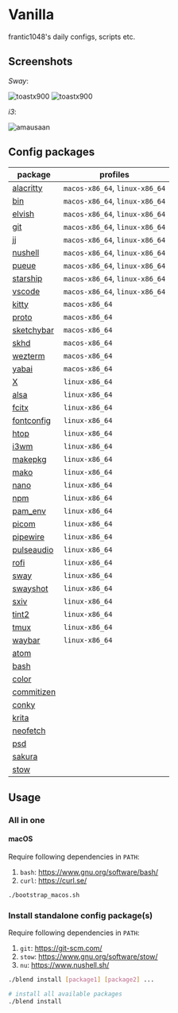 # Vanilla

frantic1048's daily configs, scripts etc.

## Screenshots

_Sway_:

![toastx900](screenshots/toastx900_2021-07-30_13-00.png)
![toastx900](screenshots/toastx900_2021-07-30_13-14.png)

_i3_:

![amausaan](screenshots/amausaan_2022-04-05-232523.png)

## Config packages

| package                             | profiles                       |
| ----------------------------------- | ------------------------------ |
| [alacritty](alacritty)              | `macos-x86_64`, `linux-x86_64` |
| [bin](bin/bin)                      | `macos-x86_64`, `linux-x86_64` |
| [elvish](elvish/elvish)             | `macos-x86_64`, `linux-x86_64` |
| [git](git/git)                      | `macos-x86_64`, `linux-x86_64` |
| [jj](jj/jj)                         | `macos-x86_64`, `linux-x86_64` |
| [nushell](nushell/nushell)          | `macos-x86_64`, `linux-x86_64` |
| [pueue](pueue/pueue)                | `macos-x86_64`, `linux-x86_64` |
| [starship](starship)                | `macos-x86_64`, `linux-x86_64` |
| [vscode](vscode/User)               | `macos-x86_64`, `linux-x86_64` |
| [kitty](kitty/kitty)                | `macos-x86_64`                 |
| [proto](proto)                      | `macos-x86_64`                 |
| [sketchybar](sketchybar/sketchybar) | `macos-x86_64`                 |
| [skhd](skhd/skhd)                   | `macos-x86_64`                 |
| [wezterm](wezterm)                  | `macos-x86_64`                 |
| [yabai](yabai/yabai)                | `macos-x86_64`                 |
| [X](X)                              | `linux-x86_64`                 |
| [alsa](alsa)                        | `linux-x86_64`                 |
| [fcitx](fcitx/fcitx)                | `linux-x86_64`                 |
| [fontconfig](fontconfig/fontconfig) | `linux-x86_64`                 |
| [htop](htop/htop)                   | `linux-x86_64`                 |
| [i3wm](i3wm/i3)                     | `linux-x86_64`                 |
| [makepkg](makepkg)                  | `linux-x86_64`                 |
| [mako](mako/mako)                   | `linux-x86_64`                 |
| [nano](nano/nano)                   | `linux-x86_64`                 |
| [npm](npm)                          | `linux-x86_64`                 |
| [pam_env](pam_env)                  | `linux-x86_64`                 |
| [picom](picom/picom)                | `linux-x86_64`                 |
| [pipewire](pipewire/pipewire)       | `linux-x86_64`                 |
| [pulseaudio](pulseaudio/pulse)      | `linux-x86_64`                 |
| [rofi](rofi/rofi)                   | `linux-x86_64`                 |
| [sway](sway/sway)                   | `linux-x86_64`                 |
| [swayshot](swayshot)                | `linux-x86_64`                 |
| [sxiv](sxiv/sxiv/exec)              | `linux-x86_64`                 |
| [tint2](tint2/tint2)                | `linux-x86_64`                 |
| [tmux](tmux)                        | `linux-x86_64`                 |
| [waybar](waybar/waybar)             | `linux-x86_64`                 |
| [atom](atom)                        |                                |
| [bash](bash)                        |                                |
| [color](color)                      |                                |
| [commitizen](commitizen)            |                                |
| [conky](conky)                      |                                |
| [krita](krita)                      |                                |
| [neofetch](neofetch)                |                                |
| [psd](psd)                          |                                |
| [sakura](sakura)                    |                                |
| [stow](stow)                        |                                |

## Usage

### All in one

#### macOS

Require following dependencies in `PATH`:

1. `bash`: https://www.gnu.org/software/bash/
2. `curl`: https://curl.se/

```sh
./bootstrap_macos.sh
```

### Install standalone config package(s)

Require following dependencies in `PATH`:

1. `git`: https://git-scm.com/
2. `stow`: https://www.gnu.org/software/stow/
3. `nu`: https://www.nushell.sh/

```sh
./blend install [package1] [package2] ...

# install all available packages
./blend install
```
